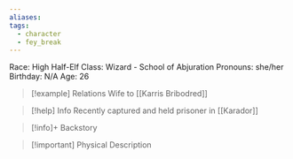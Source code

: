 ```yaml
---
aliases: 
tags:
  - character
  - fey_break
---
```

Race: High Half-Elf
Class: Wizard - School of Abjuration
Pronouns: she/her
Birthday: N/A
Age: 26

>[!example] Relations
> Wife to [[Karris Bribodred]]

>[!help] Info
> Recently captured and held prisoner in [[Karador]]
>

>[!info]+ Backstory
>

>[!important] Physical Description